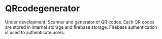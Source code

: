# QRcodegenerator
Under development.
Scanner and generator of QR codes.
Each QR codes are stored in internal storage and firebase storage.
Firebase authentication is used to authenticate users.
